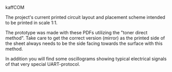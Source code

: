 kaffCOM

The project's current printed circuit layout and placement scheme intended to be printed in scale 1:1.

The prototype was made with these PDFs utilizing the "toner direct method". Take care to get the correct version (mirror) as the printed side of the sheet always needs to be the side facing towards the surface with this method.

In addition you will find some oscillograms showing typical electrical signals of that very special UART-protocol.


